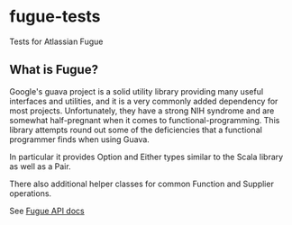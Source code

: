 # fugue-tests #

Tests for Atlassian Fugue

## What is Fugue? ##

Google's guava project is a solid utility library providing many useful interfaces and utilities, and it is a very commonly added dependency for most projects. Unfortunately, they have a strong NIH syndrome and are somewhat half-pregnant when it comes to functional-programming. This library attempts round out some of the deficiencies that a functional programmer finds when using Guava.

In particular it provides Option and Either types similar to the Scala library as well as a Pair.

There also additional helper classes for common Function and Supplier operations.

See [Fugue API docs](https://docs.atlassian.com/fugue/1.2.0/apidocs/)
